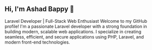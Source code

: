 ## Hi, I'm Ashad Bappy  👋

Laravel Developer | Full-Stack Web Enthusiast
Welcome to my GitHub profile! I'm a passionate Laravel developer with a strong foundation in building modern, scalable web applications. I specialize in creating seamless, efficient, and secure applications using PHP, Laravel, and modern front-end technologies.

<!--
**bappycse/bappycse** is a ✨ _special_ ✨ repository because its `README.md` (this file) appears on your GitHub profile.

Here are some ideas to get you started:

🌱 About Me:
🔧 I'm always exploring new technologies to improve my development skills, especially PHP, Laravel, and Vue.js.
🌍 Currently working remotely on various freelance and open-source projects.
💡 Focused on developing clean, maintainable, and high-performance applications.
🛠️ I contribute to the Laravel ecosystem by creating reusable packages, libraries, and tools.

🛠️ Tech Stack:
Backend:

Laravel | PHP | MySQL | Redis | MongoDB
RESTful API Development | GraphQL | JWT Authentication | Laravel Sanctum
Frontend:

Vue.js | Tailwind CSS | Alpine.js | Livewire
Tools & Workflow:

Git | Docker | CI/CD | GitHub Actions
TDD (Test Driven Development) | Laravel Dusk (Browser Testing)
AWS | DigitalOcean | Laravel Forge

